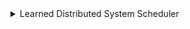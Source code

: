 

<!--  -->
  <details class="main-item">
    <summary>Learned Distributed System Scheduler</summary>
    <p>
        The System Scheduler is designed for distributed computing systems like Spark. It manages a cluster of machines running multiple jobs, each with tasks that have dependencies. Using neural networks, a learned scheduler optimizes task scheduling to achieve high-level objectives, such as minimizing job completion time. It takes inputs like the status of jobs, tasks, and the cluster, and outputs the next tasks to run. For more information, check out the <a href="https://web.mit.edu/decima/">paper</a>.
    </p>
    
    <details class="nested-item">
      <summary>Neural Network</summary>
      

      <details class="nested-item">
        <summary>Original Paper</summary>
        <p>The original neural network architecture consists of three main components:<br><br>

          1. <b>GCN (Graph Convolutional Network)</b><br>
             - Models dependencies between tasks and jobs<br>
             - Captures graph structure of task interdependencies<br><br>
          
          2. <b>GSN (Graph Scheduling Network)</b><br>
             - Builds on the GCN output<br>
             - Focuses on scheduling optimization<br>
             - Predicts optimal task schedules using graph-structured data<br><br>
          
          3. <b>FC (Fully Connected) Layers</b><br>
             - Refines representations from GCN and GSN<br>
             - Outputs final scheduling decisions<br>
             - Determines next tasks to execute<br><br>

          These components work together to enable efficient task scheduling in distributed systems through dynamic, data-driven decisions.</p>
      </details>

      <details class="nested-item">
        <summary>Our Implementation</summary>
        <p>In our benchmark, considering the limitation of current verifiers, we implement a compatible version of this neural network architecture. We implement 2 versions, benchmark version and a version for marabou the verifier. Implementation can be found in our <a href="https://github.com/Khoury-srg/NN4SysBench/blob/main/Models/Decima/model_benchmark.py">repository</a>.

        <details class="nested-item">
          <summary>Benchmark Version</summary>
          <p>
          We integrate the 3 components into a single neural network. The input is the status of jobs, tasks, and the cluster, and the output is the next tasks to execute. 
          <h4>Input:</h4>
          The input to the model is a tensor that is split into several segments:
          
          <ul>
            <li><strong>node_inputs:</strong> Features of the nodes <br>
                <em>Shape: [batch_size, Max_Node, 5]</em></li>
            
            <li><strong>node_valid_mask:</strong> A mask indicating the validity of nodes <br>
                <em>Shape: [batch_size, 1, Max_Node]</em></li>
            
            <li><strong>gcn_mats:</strong> Graph convolution matrices for message passing <br>
                <em>Shape: [batch_size, 8, Max_Node, Max_Node]</em></li>
            
            <li><strong>gcn_masks:</strong> Masks for each graph convolution operation <br>
                <em>Shape: [batch_size, 8, Max_Node, 1]</em></li>
            
            <li><strong>summ_mats:</strong> Summarization matrices for aggregating graph information <br>
                <em>Shape: [batch_size, Max_Node, Max_Node]</em></li>
            
            <li><strong>running_dags_mat:</strong> Running DAG state matrix <br>
                <em>Shape: [batch_size, 1, Max_Node]</em></li>
            
            <li><strong>dag_summ_backward_map:</strong> A backward map for DAG summarization <br>
                <em>Shape: [batch_size, Max_Node, Max_Node]</em></li>
          </ul>
          All the input tensors are flattened into a 1D tensor.

          <h4>Output:</h4>

          <ul>
            <li><strong>Node Outputs:</strong> Prediction scores for each node. Invalid nodes are masked with value 10000.0 <br>
                <em>Shape: [1, node_num]</em></li>

            <li><strong>Job Outputs (Ignored):</strong> Represents executor scores for each job (not used) <br>
                <em>Shape: [1, job_num, total_executor_num]</em></li>
          </ul>







          </p>
        </details>

        <details class="nested-item">
          <summary>Marabou Version</summary>
          <p>
            Most of the architecture is the same as the benchmark version, with a few key differences such as the use of a different graph convolution layer (GraphLayer_marabou) and learnable parameters for matrices like gcn_mats and gcn_masks.
          </p>
        </details>

        
        
        
        
        </p>
      </details>
    </details>

    <details class="nested-item">
      <summary>Specification</summary>
      <p>
      <strong>LearnedSched_spec1:</strong> If job A's input depends on job B's output and job B is not finished, then job A should not be scheduled. <br>
      <strong>LearnedSched_spec2:</strong> A user cannot get their jobs scheduled earlier by requesting more resources for them.
      
      
      
      </p>
    </details>

    <details class="nested-item">
  <summary>Performance of the Verifier</summary>
  <table border="1">
    <thead>
      <tr>
        <th>Verifier</th>
        <th>Type</th>
        <th>Safe</th>
        <th>Unsafe</th>
        <th>Time</th>
        <th>Timeout</th>
      </tr>
    </thead>
    <tbody>
      <tr>
        <td>abcrown</td>
        <td>decima_mid_1</td>
        <td>10</td>
        <td>0</td>
        <td>9.7232395</td>
        <td>0</td>
      </tr>
      <tr>
        <td>marabou</td>
        <td>decima_mid_1</td>
        <td>10</td>
        <td>0</td>
        <td>10.77956162</td>
        <td>0</td>
      </tr>
      <tr>
        <td>abcrown</td>
        <td>decima_mid_2</td>
        <td>8</td>
        <td>1</td>
        <td>26.29458285</td>
        <td>1</td>
      </tr>
      <tr>
        <td>marabou</td>
        <td>decima_mid_2</td>
        <td>0</td>
        <td>0</td>
        <td>180.0</td>
        <td>10</td>
      </tr>
    </tbody>
</table>

</details>

  </details>